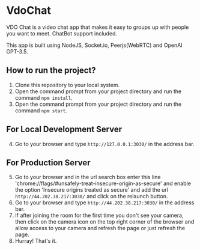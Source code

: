 # VdoChat

VDO Chat is a video chat app that makes it easy to groups up with people you want to meet. ChatBot support included.

This app is built using NodeJS, Socket.io, Peerjs(WebRTC) and OpenAI GPT-3.5.

## How to run the project?

1. Clone this repository to your local system.
2. Open the command prompt from your project directory and run the command `npm install`.
3. Open the command prompt from your project directory and run the command `npm start`.

## For Local Development Server
4. Go to your browser and type `http://127.0.0.1:3030/` in the address bar.

## For Production Server
5. Go to your browser and in the url search box enter this line 'chrome://flags/#unsafely-treat-insecure-origin-as-secure' and enable the option 'Insecure origins treated as secure' and add the url `http://44.202.38.217:3030/` and click on the relaunch button.
6. Go to your browser and type `http://44.202.38.217:3030/` in the address bar.
7. If after joining the room for the first time you don't see your camera, then click on the camera icon on the top right corner of the browser and allow access to your camera and refresh the page or just refresh the page.
8. Hurray! That's it.